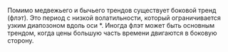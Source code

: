 Помимо медвежьего и бычьего трендов существует боковой тренд (флэт). Это период с низкой волатильности, который ограничивается узким диапозоном вдоль оси $*$. Иногда флэт может быть основным трендом, когда цены большую часть времени двигаются в боковую сторону.